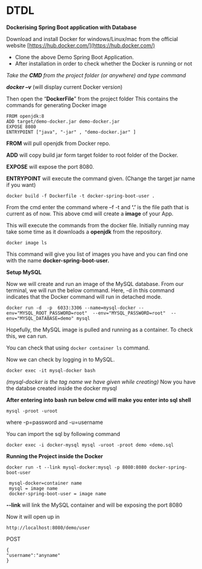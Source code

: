 # DTDL

**Dockerising Spring Boot application with Database**

Download and install Docker for windows/Linux/mac from the official website [https://hub.docker.com/](https://hub.docker.com/)

 - Clone the above Demo Spring Boot Application.
 - After installation in order to check whether the Docker is running or
   not

*Take the **CMD** from the project folder (or anywhere) and type command*

***docker   –v*** (will display current Docker version) 

Then open the “**DockerFile**” from the project folder
This contains the commands for generating Docker image

    FROM openjdk:8  
    ADD target/demo-docker.jar demo-docker.jar  
    EXPOSE 8080  
    ENTRYPOINT ["java", "-jar" , "demo-docker.jar" ]

**FROM** will pull openjdk from Docker repo.

**ADD** will copy build jar form target folder to root folder of the Docker.

**EXPOSE** will expose the port 8080.

**ENTRYPOINT** will execute the command given.
(Change the target jar name if you want)


`docker build -f Dockerfile -t docker-spring-boot-user .`

From the cmd enter the command where –f <FILENAME>
-t <tag-name-for-Docker-image> and **‘.’** is the file path that is current as of now.
This above cmd will create a **image** of your App.

This will execute the commands from the docker file. Initially running may take some time as it downloads a **openjdk** from the repository.

    docker image ls

This command will give you list of images you have and you can find one with the name **docker-spring-boot-user.**


**Setup MySQL**

Now we will create and run an image of the MySQL database. From our terminal, we will run the below command. Here, -d in this command indicates that the Docker command will run in detached mode.

    docker run -d  -p  6033:3306 --name=mysql-docker --env="MYSQL_ROOT_PASSWORD=root"  --env="MYSQL_PASSWORD=root"  --env="MYSQL_DATABASE=demo" mysql

Hopefully, the MySQL image is pulled and running as a container. To check this, we can run.

You can check that using `docker container ls` command.

Now we can check by logging in to MySQL.

    docker exec -it mysql-docker bash
*(mysql-docker is the tag name we have given while creating)*
Now you have the databse created inside the docker mysql

**After entering into bash run below cmd will make you enter into sql shell**
 
   ``` mysql -proot -uroot ``` 

 where -p=password and -u=username

You can import the sql by following command

    docker exec -i docker-mysql mysql -uroot -proot demo <demo.sql

**Running the Project inside the Docker**

`docker run -t --link mysql-docker:mysql -p 8080:8080 docker-spring-boot-user`
                                                                   
     mysql-docker=container name
     mysql = image name 
     docker-spring-boot-user = image name                                                              

**--link** will link the MySQL container and will be exposing the port 8080

Now it will open up in

    http://localhost:8080/demo/user

POST 

    {
    "username":"anyname"
    }
